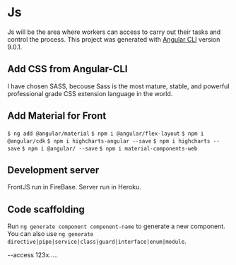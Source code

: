 # Js

Js will be the area where workers can access to carry out their tasks and control the process. This project was generated with [Angular CLI](https://github.com/angular/angular-cli) version 9.0.1.

## Add CSS from Angular-CLI

I have chosen SASS, becouse Sass is the most mature, stable, and powerful professional grade CSS extension language in the world.

## Add Material for Front

`$ ng add @angular/material`
`$ npm i @angular/flex-layout`
`$ npm i @angular/cdk`
`$ npm i highcharts-angular --save`
`$ npm i highcharts --save`
`$ npm i @angular/ --save`
`$ npm i material-components-web`

## Development server
FrontJS run in FireBase.
Server run in Heroku.

## Code scaffolding

Run `ng generate component component-name` to generate a new component. You can also use `ng generate directive|pipe|service|class|guard|interface|enum|module`.


--access 123x.....
